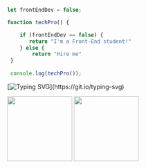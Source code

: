 ```javascript
let frontEndDev = false;

function techPro() {

    if (frontEndDev == false) {
       return "I'm a Front-End student!"
    } else {
        return "Hire me"
 }
 
 console.log(techPro());

```
[![Typing SVG](https://readme-typing-svg.herokuapp.com?font=arial&size=35&color=F76327&center=false&multiline=true&lines=I'm+a+Front-End+Student!)](https://git.io/typing-svg)
<div>


<img height="150em" src="https://github-readme-stats.vercel.app/api?username=leovilaeu&show_icons=true&theme=synthwave&include_all_commits=true&count_private=true"/>
<img height="150em" src="https://github-readme-stats.vercel.app/api/top-langs/?username=leovilaeu&layout=compact&langs_count=7&theme=synthwave"/>

</div>


